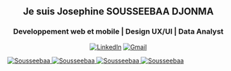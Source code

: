<h2 align ="center"> Je suis Josephine SOUSSEEBAA DJONMA</h2>
<h3 align ="center">Developpement web et mobile |  Design UX/UI | Data Analyst </h3>
<p align="center">
  <a href="https://www.linkedin.com/in/jos%C3%A9phine-soussee-baa-b6713a316/" target="_blank"><img src="https://img.shields.io/badge/LinkedIn-%230077B5.svg?logo=linkedin&logoColor=white" alt="LinkedIn"></a>
   <a href="josephinesousseebaa@gmail.com" target="_blank"><img src="https://img.shields.io/badge/Gmail-12100E?logo=gmail&logoColor=white" alt="Gmail">
</p>

<img src="https://github-profile-trophy.vercel.app/?username=DJONMA-SJ&row=1&theme=darkhub&margin-w=15&no-bg=true" alt="Sousseebaa" />

<img src="https://github-readme-stats.vercel.app/api/top-langs?username=DJONMA-SJ&show_icons=true&locale=en&layout=compact&theme=cobalt" alt="Sousseebaa" />

<img src="https://github-readme-streak-stats.herokuapp.com?user=DJONMA-SJ&theme=radical&date_format=j%20M%5B%20Y%5D&sideLabels=DDB225" alt="Sousseebaa" />

<img src="https://github-readme-stats.vercel.app/api?username=DJONMA-SJ&show_icons=true&locale=en&theme=tokyonight" alt="Sousseebaa" />
